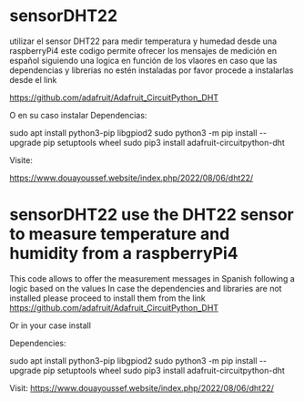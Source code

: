 # sensorDHT22  
utilizar el sensor DHT22 para medir temperatura y humedad desde una raspberryPi4
este codigo permite ofrecer los mensajes de medición en español siguiendo una logica en función de los vlaores
en caso que las dependencias y librerias no estén instaladas por favor procede a instalarlas desde el link 

https://github.com/adafruit/Adafruit_CircuitPython_DHT

O en su caso instalar Dependencias:

sudo apt install python3-pip libgpiod2
sudo python3 -m pip install --upgrade pip setuptools wheel
sudo pip3 install adafruit-circuitpython-dht

Visite:

https://www.douayoussef.website/index.php/2022/08/06/dht22/


# sensorDHT22 use the DHT22 sensor to measure temperature and humidity from a raspberryPi4 
This code allows to offer the measurement messages in Spanish following a logic based on the values
In case the dependencies and libraries are not installed please proceed to install them from the link https://github.com/adafruit/Adafruit_CircuitPython_DHT 

Or in your case install 

Dependencies: 

sudo apt install python3-pip libgpiod2 
sudo python3 -m pip install --upgrade pip setuptools wheel 
sudo pip3 install adafruit-circuitpython-dht 

Visit: https://www.douayoussef.website/index.php/2022/08/06/dht22/






